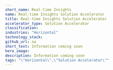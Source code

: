 ```yaml
---
short_name: Real-time Insights
name: Real-time Insights Solution Accelerator
title: Real-time Insights Solution Accelerator
accelerator_type: Solution Accelerator
classification: 
industries: "Horizontal"
technology_stack: 
github_url: na
short_text: Information coming soon
hero_image: 
description: Information coming soon
tags: "\"Horizontal\",\"Solution Accelerator\""
---
```

